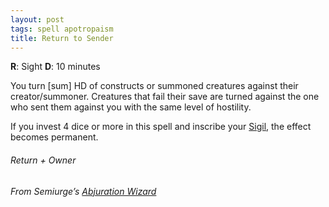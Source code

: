 ```yaml
---
layout: post
tags: spell apotropaism
title: Return to Sender
---
```

**R**: Sight **D**: 10 minutes 

You turn [sum] HD of constructs or summoned creatures against their creator/summoner. Creatures that fail their save are turned against the one who sent them against you with the same level of hostility.

If you invest 4 dice or more in this spell and inscribe your [Sigil](/spells/#lexicon), the effect becomes permanent.

###### *Return + Owner*

###### From Semiurge’s [Abjuration Wizard](https://archonsmarchon.blogspot.com/2021/04/glog-class-abjurer-wizard.html)
